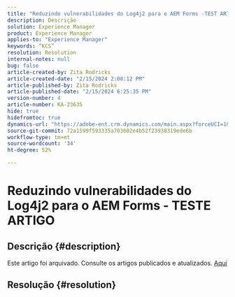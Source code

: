 ```yaml
---
title: "Reduzindo vulnerabilidades do Log4j2 para o AEM Forms -TEST ARTICLE"
description: Descrição
solution: Experience Manager
product: Experience Manager
applies-to: "Experience Manager"
keywords: “KCS”
resolution: Resolution
internal-notes: null
bug: false
article-created-by: Zita Rodricks
article-created-date: "2/15/2024 2:08:12 PM"
article-published-by: Zita Rodricks
article-published-date: "2/15/2024 6:25:35 PM"
version-number: 4
article-number: KA-23635
hide: true
hidefromtoc: true
dynamics-url: "https://adobe-ent.crm.dynamics.com/main.aspx?forceUCI=1&pagetype=entityrecord&etn=knowledgearticle&id=2aaf3fa6-0bcc-ee11-9079-6045bd0063aa"
source-git-commit: 72a1599f593335a703602e4b52f23938319ede6b
workflow-type: tm+mt
source-wordcount: '34'
ht-degree: 52%

---
```


# Reduzindo vulnerabilidades do Log4j2 para o AEM Forms - TESTE ARTIGO

## Descrição {#description}

Este artigo foi arquivado. Consulte os artigos publicados e atualizados. [Aqui](https://experienceleague.adobe.com/search.html?lang=pt-BR#sort=relevancy)

## Resolução {#resolution}

